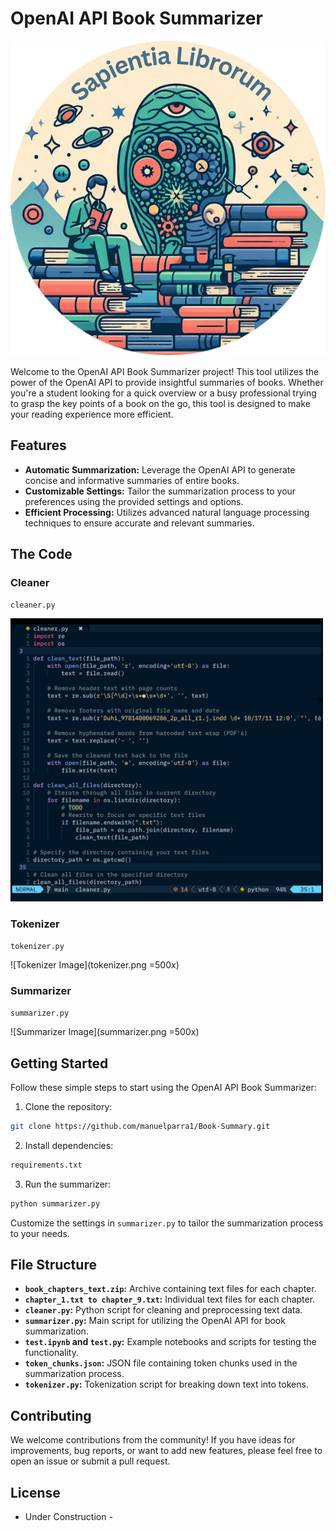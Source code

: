 # OpenAI API Book Summarizer

![Project Logo](cover.png)

Welcome to the OpenAI API Book Summarizer project! This tool utilizes the power of the OpenAI API to provide insightful summaries of books. Whether you're a student looking for a quick overview or a busy professional trying to grasp the key points of a book on the go, this tool is designed to make your reading experience more efficient.

## Features

- **Automatic Summarization:** Leverage the OpenAI API to generate concise and informative summaries of entire books.
- **Customizable Settings:** Tailor the summarization process to your preferences using the provided settings and options.
- **Efficient Processing:** Utilizes advanced natural language processing techniques to ensure accurate and relevant summaries.

## The Code

### Cleaner

`cleaner.py`

<img src='cleaner.png' width='500'>

### Tokenizer

`tokenizer.py`

![Tokenizer Image](tokenizer.png =500x)

### Summarizer

`summarizer.py`

![Summarizer Image](summarizer.png =500x)

## Getting Started

Follow these simple steps to start using the OpenAI API Book Summarizer:

1. Clone the repository:

```bash
git clone https://github.com/manuelparra1/Book-Summary.git
```

2. Install dependencies:

```bash
requirements.txt
```

3. Run the summarizer:

```bash
python summarizer.py
```

Customize the settings in `summarizer.py` to tailor the summarization process to your needs.

## File Structure

- **`book_chapters_text.zip`:** Archive containing text files for each chapter.
- **`chapter_1.txt to chapter_9.txt`:** Individual text files for each chapter.
- **`cleaner.py`:** Python script for cleaning and preprocessing text data.
- **`summarizer.py`:** Main script for utilizing the OpenAI API for book summarization.
- **`test.ipynb` and `test.py`:** Example notebooks and scripts for testing the functionality.
- **`token_chunks.json`:** JSON file containing token chunks used in the summarization process.
- **`tokenizer.py`:** Tokenization script for breaking down text into tokens.

## Contributing

We welcome contributions from the community! If you have ideas for improvements, bug reports, or want to add new features, please feel free to open an issue or submit a pull request.

## License

- Under Construction -
